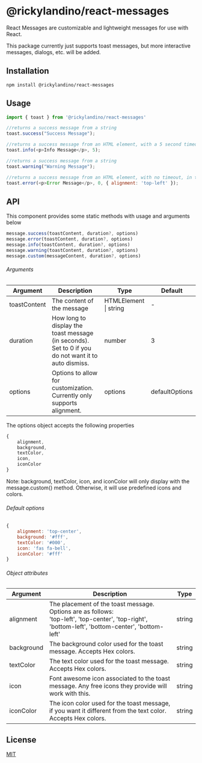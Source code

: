 # @rickylandino/react-messages

React Messages are customizable and lightweight messages for use with React. 

This package currently just supports toast messages, but more interactive messages, dialogs, etc. will be added.

## Installation
```npm
npm install @rickylandino/react-messages
```

## Usage

```javascript
import { toast } from '@rickylandino/react-messages'

//returns a success message from a string
toast.success("Success Message");

//returns a success message from an HTML element, with a 5 second timeout
toast.info(<p>Info Message</p>, 5);

//returns a success message from a string
toast.warning("Warning Message");

//returns a success message from an HTML element, with no timeout, in the top left corner of the screen
toast.error(<p>Error Message</p>, 0, { alignment: 'top-left' });

```

## API

This component provides some static methods with usage and arguments below

```javascript
message.success(toastContent, duration?, options)
message.error(toastContent, duration?, options)
message.info(toastContent, duration?, options)
message.warning(toastContent, duration?, options)
message.custom(messageContent, duration?, options)
```

###### Arguments

| Argument  | Description | Type | Default |
| ------------- | ----------------------- | ------------- | ----- |
| toastContent  | The content of the message  | HTMLElement \| string | \- |
| duration  | How long to display the toast message (in seconds). Set to 0 if you do not want it to auto dismiss.  | number | 3 |
| options | Options to allow for customization. Currently only supports alignment. | options | defaultOptions |

The options object accepts the following properties
```javascript
{
    alignment,
    background,
    textColor,
    icon,
    iconColor
}
```
Note: background, textColor, icon, and iconColor will only display with the message.custom() method. Otherwise, it will use predefined icons and colors.

###### Default options
```javascript
{
    alignment: 'top-center',
    background: '#fff',
    textColor: '#000',
    icon: 'fas fa-bell',
    iconColor: '#fff'
}
```

###### Object attributes
| Argument  | Description | Type |
| ------------- | ----------------------- | ------------- |
| alignment  | The placement of the toast message. Options are as follows: <br /> 'top-left', 'top-center', 'top-right', 'bottom-left', 'bottom-center', 'bottom-left'  | string |
| background  | The background color used for the toast message. Accepts Hex colors.  | string |
| textColor  | The text color used for the toast message. Accepts Hex colors.  | string |
| icon  | Font awesome icon associated to the toast message. Any free icons they provide will work with this.  | string |
| iconColor  | The icon color used for the toast message, if you want it different from the text color. Accepts Hex colors.  | string |

## License
[MIT](https://choosealicense.com/licenses/mit/)
